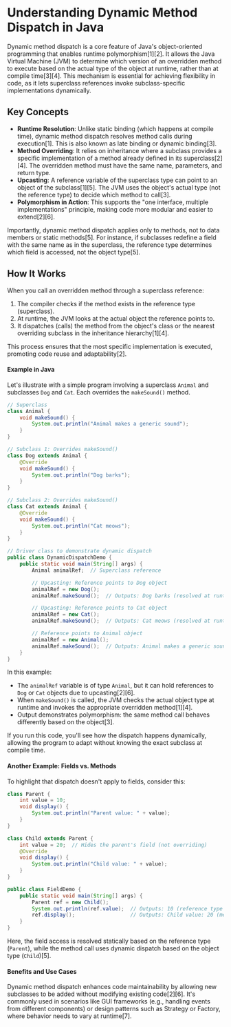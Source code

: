 # Understanding Dynamic Method Dispatch in Java

Dynamic method dispatch is a core feature of Java's object-oriented programming that enables runtime polymorphism[1][2]. It allows the Java Virtual Machine (JVM) to determine which version of an overridden method to execute based on the actual type of the object at runtime, rather than at compile time[3][4]. This mechanism is essential for achieving flexibility in code, as it lets superclass references invoke subclass-specific implementations dynamically.

## Key Concepts

- **Runtime Resolution**: Unlike static binding (which happens at compile time), dynamic method dispatch resolves method calls during execution[1]. This is also known as late binding or dynamic binding[3].
- **Method Overriding**: It relies on inheritance where a subclass provides a specific implementation of a method already defined in its superclass[2][4]. The overridden method must have the same name, parameters, and return type.
- **Upcasting**: A reference variable of the superclass type can point to an object of the subclass[1][5]. The JVM uses the object's actual type (not the reference type) to decide which method to call[3].
- **Polymorphism in Action**: This supports the "one interface, multiple implementations" principle, making code more modular and easier to extend[2][6].

Importantly, dynamic method dispatch applies only to methods, not to data members or static methods[5]. For instance, if subclasses redefine a field with the same name as in the superclass, the reference type determines which field is accessed, not the object type[5].

## How It Works

When you call an overridden method through a superclass reference:

1. The compiler checks if the method exists in the reference type (superclass).
2. At runtime, the JVM looks at the actual object the reference points to.
3. It dispatches (calls) the method from the object's class or the nearest overriding subclass in the inheritance hierarchy[1][4].

This process ensures that the most specific implementation is executed, promoting code reuse and adaptability[2].

#### Example in Java

Let's illustrate with a simple program involving a superclass `Animal` and subclasses `Dog` and `Cat`. Each overrides the `makeSound()` method.

```java
// Superclass
class Animal {
    void makeSound() {
        System.out.println("Animal makes a generic sound");
    }
}

// Subclass 1: Overrides makeSound()
class Dog extends Animal {
    @Override
    void makeSound() {
        System.out.println("Dog barks");
    }
}

// Subclass 2: Overrides makeSound()
class Cat extends Animal {
    @Override
    void makeSound() {
        System.out.println("Cat meows");
    }
}

// Driver class to demonstrate dynamic dispatch
public class DynamicDispatchDemo {
    public static void main(String[] args) {
        Animal animalRef;  // Superclass reference

        // Upcasting: Reference points to Dog object
        animalRef = new Dog();
        animalRef.makeSound();  // Outputs: Dog barks (resolved at runtime)

        // Upcasting: Reference points to Cat object
        animalRef = new Cat();
        animalRef.makeSound();  // Outputs: Cat meows (resolved at runtime)

        // Reference points to Animal object
        animalRef = new Animal();
        animalRef.makeSound();  // Outputs: Animal makes a generic sound
    }
}
```

In this example:

- The `animalRef` variable is of type `Animal`, but it can hold references to `Dog` or `Cat` objects due to upcasting[2][6].
- When `makeSound()` is called, the JVM checks the actual object type at runtime and invokes the appropriate overridden method[1][4].
- Output demonstrates polymorphism: the same method call behaves differently based on the object[3].

If you run this code, you'll see how the dispatch happens dynamically, allowing the program to adapt without knowing the exact subclass at compile time.

#### Another Example: Fields vs. Methods

To highlight that dispatch doesn't apply to fields, consider this:

```java
class Parent {
    int value = 10;
    void display() {
        System.out.println("Parent value: " + value);
    }
}

class Child extends Parent {
    int value = 20;  // Hides the parent's field (not overriding)
    @Override
    void display() {
        System.out.println("Child value: " + value);
    }
}

public class FieldDemo {
    public static void main(String[] args) {
        Parent ref = new Child();
        System.out.println(ref.value);  // Outputs: 10 (reference type determines field access)
        ref.display();                  // Outputs: Child value: 20 (method dispatch uses object type)
    }
}
```

Here, the field access is resolved statically based on the reference type (`Parent`), while the method call uses dynamic dispatch based on the object type (`Child`)[5].

#### Benefits and Use Cases

Dynamic method dispatch enhances code maintainability by allowing new subclasses to be added without modifying existing code[2][6]. It's commonly used in scenarios like GUI frameworks (e.g., handling events from different components) or design patterns such as Strategy or Factory, where behavior needs to vary at runtime[7].

